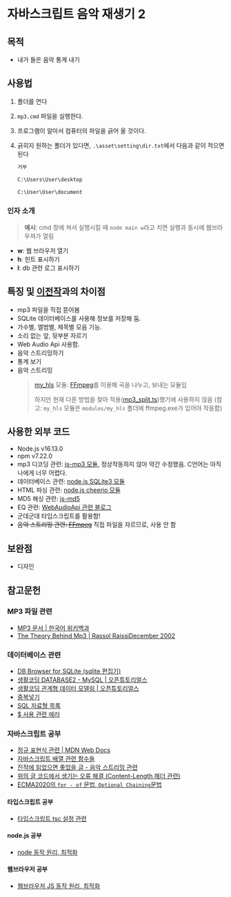 # 자바스크립트 음악 재생기 2

## 목적

- 내가 들은 음악 통계 내기

## 사용법

1. 폴더를 연다
2. `mp3.cmd` 파일을 실행한다.
3. 프로그램이 알아서 컴퓨터의 파일을 긁어 올 것이다.
4. 긁히지 원하는 폴더가 있다면, `.\asset\setting\dir.txt`에서 다음과 같이 적으면 된다
    
    ```txt
    거부
    
    C:\Users\User\desktop
    
    C:\User\User\document
    ```

### 인자 소개

> **예시**: cmd 창에 쳐서 실행시킬 때  `node main w`라고 치면 실행과 동시에 웹브라우져가 열림
- **w**: 웹 브라우저 열기
- **h**: 힌트 표시하기
- **l**: db 관련 로그 표시하기

## 특징 및 [이전작](https://github.com/esctabcapslock/Js_Music_Player)과의 차이점

- mp3 파일을 직접 뜯어봄
- SQLite 데이터베이스를 사용해 정보를 저장해 둠.
- 가수별, 엘범별, 제목별 모음 기능.
- 소리 없는 앞, 뒷부분 자르기
- Web Audio Api 사용함.
- 음악 스트리밍하기
- 통계 보기
- 음악 스트리밍 
    > [my_hls](https://github.com/esctabcapslock/Js_Music_Player_2/blob/main/modules/my_hls) 모듈: [FFmpeg](https://ffmpeg.org/)를 이용해 곡을 나누고, 보내는 모듈임
    >
    > 하지만 현재 다른 방법을 찾아 적용([mp3_split.ts](https://github.com/esctabcapslock/Js_Music_Player_2/blob/main/modules/mp3_split.ts))했기에 사용하지 않음 (참고: `my_hls` 모듈은 `modules/my_hls` 폴더에 ffmpeg.exe가 있어야 작동함)


## 사용한 외부 코드

- Node.js v16.13.0
- npm v7.22.0
- mp3 디코딩 관련: [js-mp3 모듈](https://github.com/soundbus-technologies/js-mp3), 정상작동하지 않아 약간 수정했음. C언어는 아직 나에게 너무 어렵다.
- 데이터베이스 관련: [node.js SQLite3 모듈](https://www.npmjs.com/package/sqlite3)
- HTML 파싱 관련: [node.js cheerio 모듈](https://www.npmjs.com/package/cheerio)
- MD5 해싱 관련: [js-md5](https://github.com/airingursb/js-md5)
- EQ 관련: [WebAudioApi 관련 블로그](https://evan-moon.github.io/2019/08/21/javascript-audio-effectors-practice/#delay-구현해보기md5)
- 군데군데 타입스크립트를 활용함!
- ~~음악 스트리밍 관련: [FFmpeg](https://ffmpeg.org/)~~ 직접 파일을 자르므로, 사용 안 함

## 보완점

- 디자인

## 참고문헌

### MP3 파일 관련

- [MP3 문서 | 한국어 위키백과](https://ko.wikipedia.org/wiki/MP3)
- [The Theory Behind Mp3 | Rassol RaissiDecember 2002](http://www.mp3-tech.org/programmer/docs/mp3_theory.pdf)

### 데이터베이스 관련

- [DB Browser for SQLite (sqlite 편집기)](https://sqlitebrowser.org)
- [생활코딩 DATABASE2 - MySQL | 오픈튜토리얼스](https://opentutorials.org/course/3161)
- [생활코딩 관계형 데이터 모델링 | 오픈튜토리얼스](https://opentutorials.org/course/3883)
- [중복넣기](https://stackoverflow.com/questions/19337029/insert-if-not-exists-statement-in-sqlite)
- [SQL 자료형 목록](https://stackoverflow.com/questions/19337029/insert-if-not-exists-statement-in-sqlite)
- [$ 사용 관련 에러](https://zepeh.tistory.com/396)


### 자바스크립트 공부

- [정규 표현식 관련 | MDN Web Docs](https://developer.mozilla.org/ko/docs/Web/JavaScript/Guide/Regular_Expressions)
- [자바스크립트 배열 관련 함수들](https://velog.io/@kjhoon0330/JS-배열-관련-함수-정리)
- [진작에 읽었으면 좋았을 글 - 음악 스트리밍 관련](https://minisp.tistory.com/9)
- [위의 글 코드에서 생기는 오류 해결 (Content-Length 헤더 관련)](https://stackoverflow.com/questions/53226595/streaming-audio-in-node-js-with-content-range)
- [ECMA2020의 `for - of` 문법, `Optional Chaining`문법](https://beomy.github.io/tech/javascript/es2020/)

#### 타입스크립트 공부

- [타입스크립트 tsc 설정 관련](https://merrily-code.tistory.com/69)

#### node.js 공부

-   [node 동작 원리, 최적화](https://sjh836.tistory.com/149)

#### 웹브라우저 공부

-   [웹브라우저 JS 동작 원리, 최적화](https://beomy.github.io/tech/javascript/javascript-runtime/)
